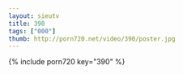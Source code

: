 ```yaml
--- 
layout: sieutv
title: 390
tags: ["000"]
thumb: http://porn720.net/video/390/poster.jpg
---
```

{% include porn720 key="390" %} 
